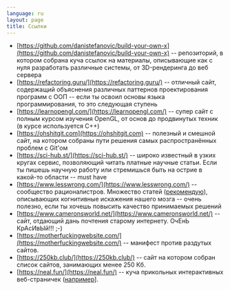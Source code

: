 ```yaml
---
language: ru
layout: page
title: Ссылки
---
```


* [https://github.com/danistefanovic/build-your-own-x](https://github.com/danistefanovic/build-your-own-x) -- репозиторий, в котором собрана куча ссылок на материалы, описывающие как с нуля разработать различные системы, от 3D-рендеринга до веб сервера
* [https://refactoring.guru/](https://refactoring.guru/) -- отличный сайт, содержащий объяснения различных паттернов проектирования программ с ООП -- если ты освоил основы языка программирования, то это следующая ступень
* [https://learnopengl.com/](https://learnopengl.com/) -- супер сайт с полным курсом изучения OpenGL, от основ до продвинутых техник (в курсе используется C++)
* [https://ohshitgit.com](https://ohshitgit.com) -- полезный и смешной сайт, на котором собраны пути решения самых распространённых проблем с Git'ом
* [https://sci-hub.st/](https://sci-hub.st/) -- широко известный в узких кругах сервис, позволяющий читать платные научные статьи. Если ты пишешь научную работу или стремишься быть на острие в какой-то области -- must have
* [https://www.lesswrong.com/](https://www.lesswrong.com/) -- сообщество рационалистров. Множество статей ([рекомендую](https://www.lesswrong.com/rationality)), описывающих когнитивные искажения нашего мозга -- очень полезно, если ты хочешь повысить качество принимаемых решений
* [https://www.cameronsworld.net/](https://www.cameronsworld.net/) -- сайт, отдающий дань почтения старому интернету. ОчЕнЬ КрАсИвЫй!!! ;-)
* [https://motherfuckingwebsite.com/](https://motherfuckingwebsite.com/) -- манифест против раздутых сайтов.
* [https://250kb.club/](https://250kb.club/) -- сайт на котором собран список сайтов, занимающих менее 250 Кб.
* [https://neal.fun/](https://neal.fun/) -- куча прикольных интерактивных веб-страничек ([например](https://neal.fun/absurd-trolley-problems/)].
